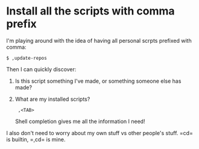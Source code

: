# Install all the scripts with comma prefix

I'm playing around with the idea of having all personal scrpts prefixed with comma:

    $ ,update-repos

Then I can quickly discover:

1. Is this script something I've made, or something someone else has made?

2. What are my installed scripts?

        ,<TAB>

    Shell completion gives me all the information I need!

I also don't need to worry about my own stuff vs other people's stuff.
=cd= is builtin, =,cd= is mine.
